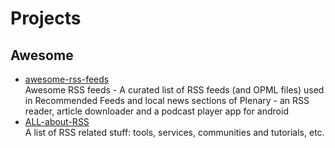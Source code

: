 # Projects

## Awesome

- [awesome-rss-feeds](https://github.com/plenaryapp/awesome-rss-feeds)
  <br/>Awesome RSS feeds - A curated list of RSS feeds (and OPML files) used in Recommended Feeds and local news
  sections of Plenary - an RSS reader, article downloader and a podcast player app for android
- [ALL-about-RSS](https://github.com/AboutRSS/ALL-about-RSS)
  <br/>A list of RSS related stuff: tools, services, communities and tutorials, etc.
